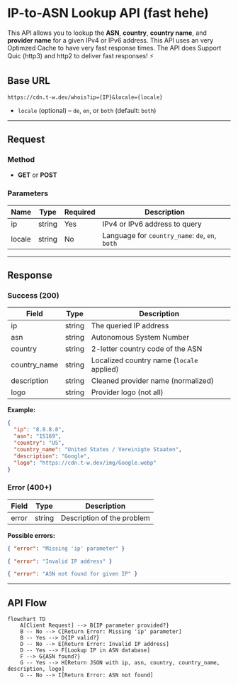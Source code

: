 # IP-to-ASN Lookup API (fast hehe)

This API allows you to lookup the **ASN**, **country**, **country name**, and **provider name** for a given IPv4 or IPv6 address. This API uses an very Optimzed Cache to have very fast response times. The API does Support Quic (http3) and http2 to deliver fast responses! ⚡

## Base URL

```
https://cdn.t-w.dev/whois?ip={IP}&locale={locale}
```

* `locale` (optional) – `de`, `en`, or `both` (default: `both`)

---

## Request

### Method

* **GET** or **POST**

### Parameters

| Name   | Type   | Required | Description                                     |
| ------ | ------ | -------- | ----------------------------------------------- |
| ip     | string | Yes      | IPv4 or IPv6 address to query                   |
| locale | string | No       | Language for `country_name`: `de`, `en`, `both` |

---

## Response

### Success (200)

| Field         | Type   | Description                               |
| ------------- | ------ | ----------------------------------------- |
| ip            | string | The queried IP address                    |
| asn           | string | Autonomous System Number                  |
| country       | string | 2-letter country code of the ASN          |
| country\_name | string | Localized country name (`locale` applied) |
| description   | string | Cleaned provider name (normalized)        |
| logo          | string | Provider logo (not all)                   |

**Example:**

```json
{
  "ip": "8.8.8.8",
  "asn": "15169",
  "country": "US",
  "country_name": "United States / Vereinigte Staaten",
  "description": "Google",
  "logo": "https://cdn.t-w.dev/img/Google.webp"
}
```

### Error (400+)

| Field | Type   | Description                |
| ----- | ------ | -------------------------- |
| error | string | Description of the problem |

**Possible errors:**

```json
{ "error": "Missing 'ip' parameter" }
```

```json
{ "error": "Invalid IP address" }
```

```json
{ "error": "ASN not found for given IP" }
```

---

## API Flow

```mermaid
flowchart TD
    A[Client Request] --> B{IP parameter provided?}
    B -- No --> C[Return Error: Missing 'ip' parameter]
    B -- Yes --> D{IP valid?}
    D -- No --> E[Return Error: Invalid IP address]
    D -- Yes --> F[Lookup IP in ASN database]
    F --> G{ASN found?}
    G -- Yes --> H[Return JSON with ip, asn, country, country_name, description, logo]
    G -- No --> I[Return Error: ASN not found]
```
